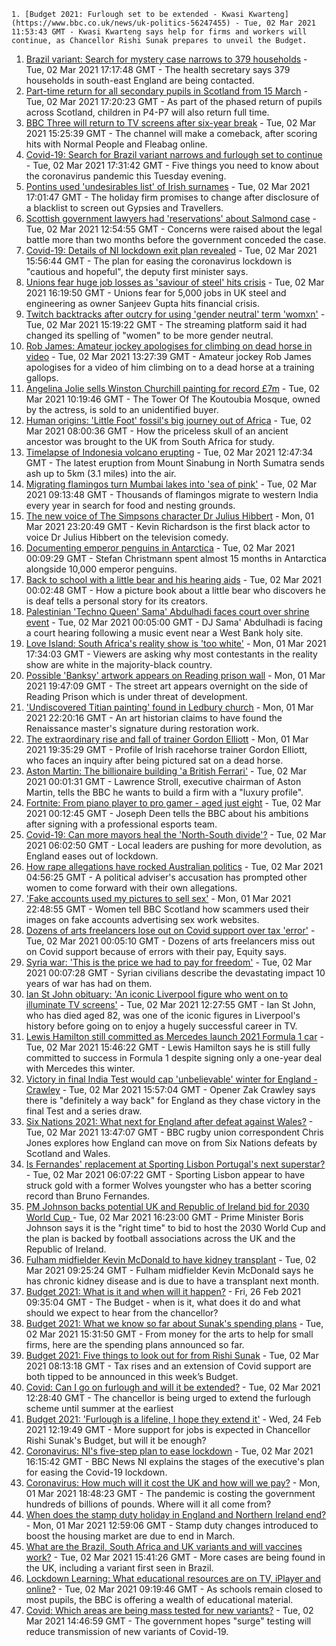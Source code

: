 
    1. [Budget 2021: Furlough set to be extended - Kwasi Kwarteng](https://www.bbc.co.uk/news/uk-politics-56247455) - Tue, 02 Mar 2021 11:53:43 GMT - Kwasi Kwarteng says help for firms and workers will continue, as Chancellor Rishi Sunak prepares to unveil the Budget.
1. [Brazil variant: Search for mystery case narrows to 379 households](https://www.bbc.co.uk/news/uk-56254979) - Tue, 02 Mar 2021 17:17:48 GMT - The health secretary says 379 households in south-east England are being contacted.
1. [Part-time return for all secondary pupils in Scotland from 15 March](https://www.bbc.co.uk/news/uk-scotland-56255202) - Tue, 02 Mar 2021 17:20:23 GMT - As part of the phased return of pupils across Scotland, children in P4-P7 will also return full time.
1. [BBC Three will return to TV screens after six-year break](https://www.bbc.co.uk/news/entertainment-arts-56251020) - Tue, 02 Mar 2021 15:25:39 GMT - The channel will make a comeback, after scoring hits with Normal People and Fleabag online.
1. [Covid-19: Search for Brazil variant narrows and furlough set to continue](https://www.bbc.co.uk/news/uk-56255121) - Tue, 02 Mar 2021 17:31:42 GMT - Five things you need to know about the coronavirus pandemic this Tuesday evening.
1. [Pontins used 'undesirables list' of Irish surnames](https://www.bbc.co.uk/news/business-56246848) - Tue, 02 Mar 2021 17:01:47 GMT - The holiday firm promises to change after disclosure of a blacklist to screen out Gypsies and Travellers.
1. [Scottish government lawyers had 'reservations' about Salmond case](https://www.bbc.co.uk/news/uk-scotland-scotland-politics-56251165) - Tue, 02 Mar 2021 12:54:55 GMT - Concerns were raised about the legal battle more than two months before the government conceded the case.
1. [Covid-19: Details of NI lockdown exit plan revealed](https://www.bbc.co.uk/news/uk-northern-ireland-56242985) - Tue, 02 Mar 2021 15:56:44 GMT - The plan for easing the coronavirus lockdown is "cautious and hopeful", the deputy first minister says.
1. [Unions fear huge job losses as 'saviour of steel' hits crisis](https://www.bbc.co.uk/news/business-56250732) - Tue, 02 Mar 2021 16:19:50 GMT - Unions fear for 5,000 jobs in UK steel and engineering as owner Sanjeev Gupta hits financial crisis.
1. [Twitch backtracks after outcry for using 'gender neutral' term 'womxn'](https://www.bbc.co.uk/news/technology-56251452) - Tue, 02 Mar 2021 15:19:22 GMT - The streaming platform said it had changed its spelling of "women" to be more gender neutral.
1. [Rob James: Amateur jockey apologises for climbing on dead horse in video](https://www.bbc.co.uk/sport/horse-racing/56250379) - Tue, 02 Mar 2021 13:27:39 GMT - Amateur jockey Rob James apologises for a video of him climbing on to a dead horse at a training gallops.
1. [Angelina Jolie sells Winston Churchill painting for record £7m](https://www.bbc.co.uk/news/entertainment-arts-56250654) - Tue, 02 Mar 2021 10:19:46 GMT - The Tower Of The Koutoubia Mosque, owned by the actress, is sold to an unidentified buyer.
1. [Human origins: 'Little Foot' fossil's big journey out of Africa](https://www.bbc.co.uk/news/science-environment-56241509) - Tue, 02 Mar 2021 08:00:36 GMT - How the priceless skull of an ancient ancestor was brought to the UK from South Africa for study.
1. [Timelapse of Indonesia volcano erupting](https://www.bbc.co.uk/news/world-asia-56253470) - Tue, 02 Mar 2021 12:47:34 GMT - The latest eruption from Mount Sinabung in North Sumatra sends ash up to 5km (3.1 miles) into the air.
1. [Migrating flamingos turn Mumbai lakes into 'sea of pink'](https://www.bbc.co.uk/news/world-asia-india-56250443) - Tue, 02 Mar 2021 09:13:48 GMT - Thousands of flamingos migrate to western India every year in search for food and nesting grounds.
1. [The new voice of The Simpsons character Dr Julius Hibbert](https://www.bbc.co.uk/news/world-us-canada-56247935) - Mon, 01 Mar 2021 23:20:49 GMT - Kevin Richardson is the first black actor to voice Dr Julius Hibbert on the television comedy.
1. [Documenting emperor penguins in Antarctica](https://www.bbc.co.uk/news/in-pictures-55857380) - Tue, 02 Mar 2021 00:09:29 GMT - Stefan Christmann spent almost 15 months in Antarctica alongside 10,000 emperor penguins.
1. [Back to school with a little bear and his hearing aids](https://www.bbc.co.uk/news/entertainment-arts-56216508) - Tue, 02 Mar 2021 00:02:48 GMT - How a picture book about a little bear who discovers he is deaf tells a personal story for its creators.
1. [Palestinian 'Techno Queen' Sama' Abdulhadi faces court over shrine event](https://www.bbc.co.uk/news/world-middle-east-56244886) - Tue, 02 Mar 2021 00:05:00 GMT - DJ Sama' Abdulhadi is facing a court hearing following a music event near a West Bank holy site.
1. [Love Island: South Africa's reality show is 'too white'](https://www.bbc.co.uk/news/world-africa-56244227) - Mon, 01 Mar 2021 17:34:03 GMT - Viewers are asking why most contestants in the reality show are white in the majority-black country.
1. [Possible 'Banksy' artwork appears on Reading prison wall](https://www.bbc.co.uk/news/uk-england-berkshire-56231364) - Mon, 01 Mar 2021 19:47:09 GMT - The street art appears overnight on the side of Reading Prison which is under threat of development.
1. ['Undiscovered Titian painting' found in Ledbury church](https://www.bbc.co.uk/news/uk-england-hereford-worcester-56241825) - Mon, 01 Mar 2021 22:20:16 GMT - An art historian claims to have found the Renaissance master's signature during restoration work.
1. [The extraordinary rise and fall of trainer Gordon Elliott](https://www.bbc.co.uk/sport/horse-racing/56230013) - Mon, 01 Mar 2021 19:35:29 GMT - Profile of Irish racehorse trainer Gordon Elliott, who faces an inquiry after being pictured sat on a dead horse.
1. [Aston Martin: The billionaire building 'a British Ferrari'](https://www.bbc.co.uk/news/business-56245666) - Tue, 02 Mar 2021 00:01:31 GMT - Lawrence Stroll, executive chairman of Aston Martin, tells the BBC he wants to build a firm with a "luxury profile".
1. [Fortnite: From piano player to pro gamer - aged just eight](https://www.bbc.co.uk/news/technology-56239242) - Tue, 02 Mar 2021 00:12:45 GMT - Joseph Deen tells the BBC about his ambitions after signing with a professional esports team.
1. [Covid-19: Can more mayors heal the 'North-South divide'?](https://www.bbc.co.uk/news/uk-politics-56215352) - Tue, 02 Mar 2021 06:02:50 GMT - Local leaders are pushing for more devolution, as England eases out of lockdown.
1. [How rape allegations have rocked Australian politics](https://www.bbc.co.uk/news/world-australia-56178290) - Tue, 02 Mar 2021 04:56:25 GMT - A political adviser's accusation has prompted other women to come forward with their own allegations.
1. ['Fake accounts used my pictures to sell sex'](https://www.bbc.co.uk/news/uk-scotland-56182060) - Mon, 01 Mar 2021 22:48:55 GMT - Women tell BBC Scotland how scammers used their images on fake accounts advertising sex work websites.
1. [Dozens of arts freelancers lose out on Covid support over tax 'error'](https://www.bbc.co.uk/news/entertainment-arts-56236997) - Tue, 02 Mar 2021 00:05:10 GMT - Dozens of arts freelancers miss out on Covid support because of errors with their pay, Equity says.
1. [Syria war: 'This is the price we had to pay for freedom'](https://www.bbc.co.uk/news/world-middle-east-56154584) - Tue, 02 Mar 2021 00:07:28 GMT - Syrian civilians describe the devastating impact 10 years of war has had on them.
1. [Ian St John obituary: 'An iconic Liverpool figure who went on to illuminate TV screens'](https://www.bbc.co.uk/sport/football/56253099) - Tue, 02 Mar 2021 12:27:55 GMT - Ian St John, who has died aged 82, was one of the iconic figures in Liverpool's history before going on to enjoy a hugely successful career in TV.
1. [Lewis Hamilton still committed as Mercedes launch 2021 Formula 1 car](https://www.bbc.co.uk/sport/formula1/56252715) - Tue, 02 Mar 2021 15:46:22 GMT - Lewis Hamilton says he is still fully committed to success in Formula 1 despite signing only a one-year deal with Mercedes this winter.
1. [Victory in final India Test would cap 'unbelievable' winter for England - Crawley](https://www.bbc.co.uk/sport/cricket/56256073) - Tue, 02 Mar 2021 15:57:04 GMT - Opener Zak Crawley says there is "definitely a way back" for England as they chase victory in the final Test and a series draw.
1. [Six Nations 2021: What next for England after defeat against Wales?](https://www.bbc.co.uk/sport/rugby-union/56254639) - Tue, 02 Mar 2021 13:47:07 GMT - BBC rugby union correspondent Chris Jones explores how England can move on from Six Nations defeats by Scotland and Wales.
1. [Is Fernandes' replacement at Sporting Lisbon Portugal's next superstar?](https://www.bbc.co.uk/sport/football/56243780) - Tue, 02 Mar 2021 06:07:22 GMT - Sporting Lisbon appear to have struck gold with a former Wolves youngster who has a better scoring record than Bruno Fernandes.
1. [PM Johnson backs potential UK and Republic of Ireland bid for 2030 World Cup ](https://www.bbc.co.uk/sport/football/56241637) - Tue, 02 Mar 2021 16:23:00 GMT - Prime Minister Boris Johnson says it is the "right time" to bid to host the 2030 World Cup and the plan is backed by football associations across the UK and the Republic of Ireland.
1. [Fulham midfielder Kevin McDonald to have kidney transplant](https://www.bbc.co.uk/sport/football/56249895) - Tue, 02 Mar 2021 09:25:24 GMT - Fulham midfielder Kevin McDonald says he has chronic kidney disease and is due to have a transplant next month.
1. [Budget 2021: What is it and when will it happen?](https://www.bbc.co.uk/news/business-55765868) - Fri, 26 Feb 2021 09:35:04 GMT - The Budget - when is it, what does it do and what should we expect to hear from the chancellor?
1. [Budget 2021: What we know so far about Sunak's spending plans](https://www.bbc.co.uk/news/business-56250985) - Tue, 02 Mar 2021 15:31:50 GMT - From money for the arts to help for small firms, here are the spending plans announced so far.
1. [Budget 2021: Five things to look out for from Rishi Sunak](https://www.bbc.co.uk/news/business-56207194) - Tue, 02 Mar 2021 08:13:18 GMT - Tax rises and an extension of Covid support are both tipped to be announced in this week’s Budget.
1. [Covid: Can I go on furlough and will it be extended?](https://www.bbc.co.uk/news/explainers-52135342) - Tue, 02 Mar 2021 12:28:40 GMT - The chancellor is being urged to extend the furlough scheme until summer at the earliest
1. [Budget 2021: 'Furlough is a lifeline, I hope they extend it'](https://www.bbc.co.uk/news/business-56104411) - Wed, 24 Feb 2021 12:19:49 GMT - More support for jobs is expected in Chancellor Rishi Sunak's Budget, but will it be enough?
1. [Coronavirus: NI's five-step plan to ease lockdown](https://www.bbc.co.uk/news/uk-northern-ireland-56161789) - Tue, 02 Mar 2021 16:15:42 GMT - BBC News NI explains the stages of the executive's plan for easing the Covid-19 lockdown.
1. [Coronavirus: How much will it cost the UK and how will we pay?](https://www.bbc.co.uk/news/business-52663523) - Mon, 01 Mar 2021 18:48:23 GMT - The pandemic is costing the government hundreds of billions of pounds. Where will it all come from?
1. [When does the stamp duty holiday in England and Northern Ireland end?](https://www.bbc.co.uk/news/business-53319433) - Mon, 01 Mar 2021 12:59:06 GMT - Stamp duty changes introduced to boost the housing market are due to end in March.
1. [What are the Brazil, South Africa and UK variants and will vaccines work?](https://www.bbc.co.uk/news/health-55659820) - Tue, 02 Mar 2021 15:41:26 GMT - More cases are being found in the UK, including a variant first seen in Brazil.
1. [Lockdown Learning: What educational resources are on TV, iPlayer and online?](https://www.bbc.co.uk/news/education-55591821) - Tue, 02 Mar 2021 09:19:46 GMT - As schools remain closed to most pupils, the BBC is offering a wealth of educational material.
1. [Covid: Which areas are being mass tested for new variants?](https://www.bbc.co.uk/news/explainers-54872039) - Tue, 02 Mar 2021 14:46:59 GMT - The government hopes "surge" testing will reduce transmission of new variants of Covid-19.

